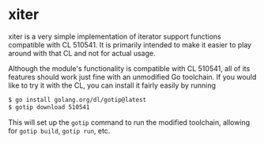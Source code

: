 xiter
=====

xiter is a very simple implementation of iterator support functions compatible with CL 510541. It is primarily intended to make it easier to play around with that CL and not for actual usage.

Although the module's functionality is compatible with CL 510541, all of its features should work just fine with an unmodified Go toolchain. If you would like to try it with the CL, you can install it fairly easily by running

```bash
$ go install golang.org/dl/gotip@latest
$ gotip download 510541
```

This will set up the `gotip` command to run the modified toolchain, allowing for `gotip build`, `gotip run`, etc.
